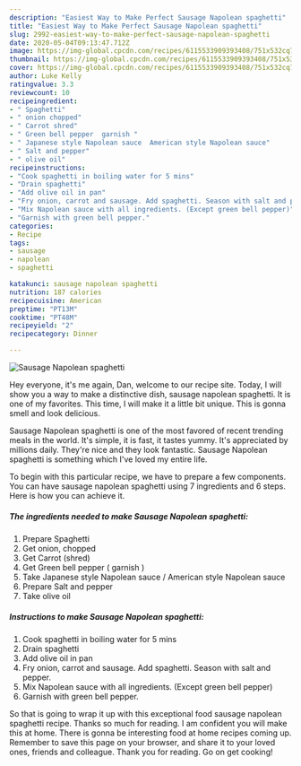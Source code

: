 ```yaml
---
description: "Easiest Way to Make Perfect Sausage Napolean spaghetti"
title: "Easiest Way to Make Perfect Sausage Napolean spaghetti"
slug: 2992-easiest-way-to-make-perfect-sausage-napolean-spaghetti
date: 2020-05-04T09:13:47.712Z
image: https://img-global.cpcdn.com/recipes/6115533909393408/751x532cq70/sausage-napolean-spaghetti-recipe-main-photo.jpg
thumbnail: https://img-global.cpcdn.com/recipes/6115533909393408/751x532cq70/sausage-napolean-spaghetti-recipe-main-photo.jpg
cover: https://img-global.cpcdn.com/recipes/6115533909393408/751x532cq70/sausage-napolean-spaghetti-recipe-main-photo.jpg
author: Luke Kelly
ratingvalue: 3.3
reviewcount: 10
recipeingredient:
- " Spaghetti"
- " onion chopped"
- " Carrot shred"
- " Green bell pepper  garnish "
- " Japanese style Napolean sauce  American style Napolean sauce"
- " Salt and pepper"
- " olive oil"
recipeinstructions:
- "Cook spaghetti in boiling water for 5 mins"
- "Drain spaghetti"
- "Add olive oil in pan"
- "Fry onion, carrot and sausage. Add spaghetti. Season with salt and pepper."
- "Mix Napolean sauce with all ingredients. (Except green bell pepper)"
- "Garnish with green bell pepper."
categories:
- Recipe
tags:
- sausage
- napolean
- spaghetti

katakunci: sausage napolean spaghetti 
nutrition: 187 calories
recipecuisine: American
preptime: "PT13M"
cooktime: "PT48M"
recipeyield: "2"
recipecategory: Dinner

---
```



![Sausage Napolean spaghetti](https://img-global.cpcdn.com/recipes/6115533909393408/751x532cq70/sausage-napolean-spaghetti-recipe-main-photo.jpg)

Hey everyone, it's me again, Dan, welcome to our recipe site. Today, I will show you a way to make a distinctive dish, sausage napolean spaghetti. It is one of my favorites. This time, I will make it a little bit unique. This is gonna smell and look delicious.



Sausage Napolean spaghetti is one of the most favored of recent trending meals in the world. It's simple, it is fast, it tastes yummy. It's appreciated by millions daily. They're nice and they look fantastic. Sausage Napolean spaghetti is something which I've loved my entire life.


To begin with this particular recipe, we have to prepare a few components. You can have sausage napolean spaghetti using 7 ingredients and 6 steps. Here is how you can achieve it.

<!--inarticleads1-->

##### The ingredients needed to make Sausage Napolean spaghetti:

1. Prepare  Spaghetti
1. Get  onion, chopped
1. Get  Carrot (shred)
1. Get  Green bell pepper ( garnish )
1. Take  Japanese style Napolean sauce / American style Napolean sauce
1. Prepare  Salt and pepper
1. Take  olive oil




<!--inarticleads2-->

##### Instructions to make Sausage Napolean spaghetti:

1. Cook spaghetti in boiling water for 5 mins
1. Drain spaghetti
1. Add olive oil in pan
1. Fry onion, carrot and sausage. Add spaghetti. Season with salt and pepper.
1. Mix Napolean sauce with all ingredients. (Except green bell pepper)
1. Garnish with green bell pepper.




So that is going to wrap it up with this exceptional food sausage napolean spaghetti recipe. Thanks so much for reading. I am confident you will make this at home. There is gonna be interesting food at home recipes coming up. Remember to save this page on your browser, and share it to your loved ones, friends and colleague. Thank you for reading. Go on get cooking!
